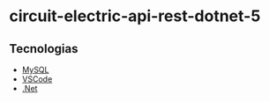 # circuit-electric-api-rest-dotnet-5

## Tecnologias

- [MySQL](https://www.digitalocean.com/community/tutorials/how-to-install-mysql-on-ubuntu-20-04-pt)
- [VSCode](https://code.visualstudio.com/)
- [.Net](https://docs.microsoft.com/pt-br/dotnet/core/install/linux)
